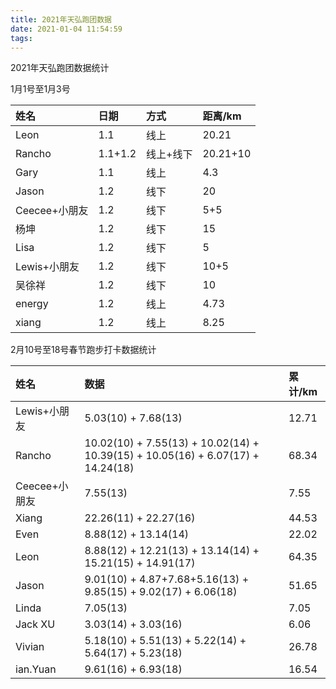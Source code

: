 ```yaml
---
title: 2021年天弘跑团数据
date: 2021-01-04 11:54:59
tags:
---
```


2021年天弘跑团数据统计

1月1号至1月3号

| 姓名 | 日期 | 方式 | 距离/km |
| :--- | :--- | :--- | :--- |
| Leon | 1.1 | 线上 | 20.21 |
| Rancho | 1.1+1.2 | 线上+线下 | 20.21+10 |
| Gary | 1.1 | 线上 | 4.3 |
| Jason | 1.2 | 线下 | 20 |
| Ceecee+小朋友 | 1.2 | 线下 | 5+5 |
| 杨坤 | 1.2 | 线下 | 15 |
| Lisa | 1.2 | 线下 | 5 |
| Lewis+小朋友 | 1.2 | 线下 | 10+5 |
| 吴徐祥 | 1.2 | 线下 | 10 | 
| energy | 1.2 | 线上 | 4.73 |
| xiang | 1.2 | 线上 | 8.25 |

2月10号至18号春节跑步打卡数据统计

| 姓名 | 数据 | 累计/km |
| :--- | :--- | :--- |
| Lewis+小朋友 | 5.03(10) + 7.68(13) | 12.71 |
| Rancho | 10.02(10) + 7.55(13) + 10.02(14) + 10.39(15) + 10.05(16) + 6.07(17) + 14.24(18) | 68.34 |
| Ceecee+小朋友 | 7.55(13) | 7.55 |
| Xiang | 22.26(11) + 22.27(16)| 44.53 |
| Even | 8.88(12) + 13.14(14) | 22.02 |
| Leon | 8.88(12) + 12.21(13) + 13.14(14) + 15.21(15) + 14.91(17) | 64.35 |
| Jason | 9.01(10) + 4.87+7.68+5.16(13) + 9.85(15) + 9.02(17) + 6.06(18) | 51.65 |
| Linda | 7.05(13) | 7.05 |
| Jack XU | 3.03(14) + 3.03(16) | 6.06 |
| Vivian | 5.18(10) + 5.51(13) + 5.22(14) + 5.64(17) + 5.23(18) | 26.78 |
| ian.Yuan | 9.61(16) + 6.93(18) | 16.54 |